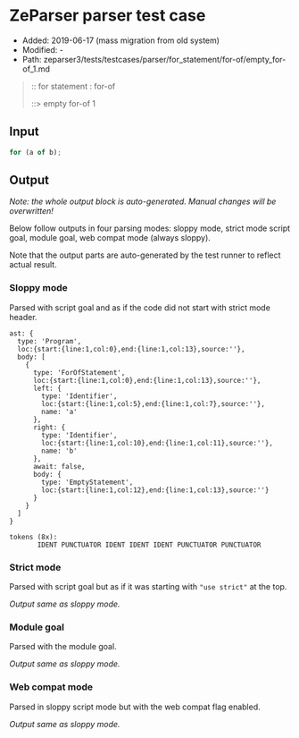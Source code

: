 # ZeParser parser test case

- Added: 2019-06-17 (mass migration from old system)
- Modified: -
- Path: zeparser3/tests/testcases/parser/for_statement/for-of/empty_for-of_1.md

> :: for statement : for-of
>
> ::> empty for-of 1

## Input

`````js
for (a of b);
`````

## Output

_Note: the whole output block is auto-generated. Manual changes will be overwritten!_

Below follow outputs in four parsing modes: sloppy mode, strict mode script goal, module goal, web compat mode (always sloppy).

Note that the output parts are auto-generated by the test runner to reflect actual result.

### Sloppy mode

Parsed with script goal and as if the code did not start with strict mode header.

`````
ast: {
  type: 'Program',
  loc:{start:{line:1,col:0},end:{line:1,col:13},source:''},
  body: [
    {
      type: 'ForOfStatement',
      loc:{start:{line:1,col:0},end:{line:1,col:13},source:''},
      left: {
        type: 'Identifier',
        loc:{start:{line:1,col:5},end:{line:1,col:7},source:''},
        name: 'a'
      },
      right: {
        type: 'Identifier',
        loc:{start:{line:1,col:10},end:{line:1,col:11},source:''},
        name: 'b'
      },
      await: false,
      body: {
        type: 'EmptyStatement',
        loc:{start:{line:1,col:12},end:{line:1,col:13},source:''}
      }
    }
  ]
}

tokens (8x):
       IDENT PUNCTUATOR IDENT IDENT IDENT PUNCTUATOR PUNCTUATOR
`````

### Strict mode

Parsed with script goal but as if it was starting with `"use strict"` at the top.

_Output same as sloppy mode._

### Module goal

Parsed with the module goal.

_Output same as sloppy mode._

### Web compat mode

Parsed in sloppy script mode but with the web compat flag enabled.

_Output same as sloppy mode._
